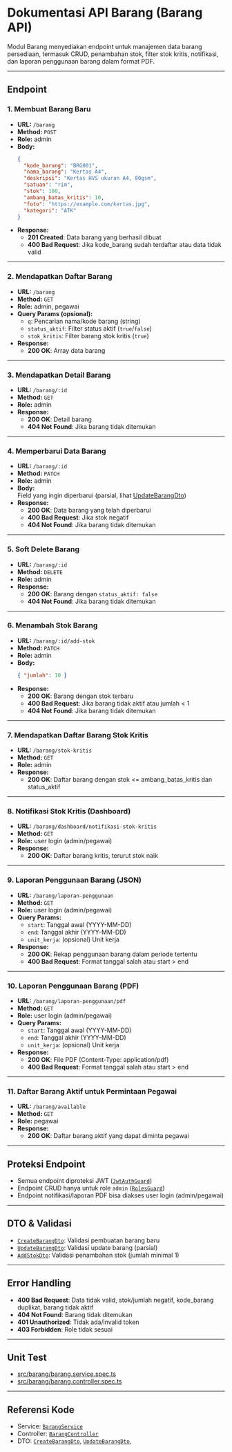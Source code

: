 # Dokumentasi API Barang (Barang API)

Modul Barang menyediakan endpoint untuk manajemen data barang persediaan, termasuk CRUD, penambahan stok, filter stok kritis, notifikasi, dan laporan penggunaan barang dalam format PDF.

---

## Endpoint

### 1. Membuat Barang Baru

- **URL:** `/barang`
- **Method:** `POST`
- **Role:** admin
- **Body:**
  ```json
  {
    "kode_barang": "BRG001",
    "nama_barang": "Kertas A4",
    "deskripsi": "Kertas HVS ukuran A4, 80gsm",
    "satuan": "rim",
    "stok": 100,
    "ambang_batas_kritis": 10,
    "foto": "https://example.com/kertas.jpg",
    "kategori": "ATK"
  }
  ```
- **Response:**
  - **201 Created**: Data barang yang berhasil dibuat
  - **400 Bad Request**: Jika kode_barang sudah terdaftar atau data tidak valid

---

### 2. Mendapatkan Daftar Barang

- **URL:** `/barang`
- **Method:** `GET`
- **Role:** admin, pegawai
- **Query Params (opsional):**
  - `q`: Pencarian nama/kode barang (string)
  - `status_aktif`: Filter status aktif (`true`/`false`)
  - `stok_kritis`: Filter barang stok kritis (`true`)
- **Response:**
  - **200 OK**: Array data barang

---

### 3. Mendapatkan Detail Barang

- **URL:** `/barang/:id`
- **Method:** `GET`
- **Role:** admin
- **Response:**
  - **200 OK**: Detail barang
  - **404 Not Found**: Jika barang tidak ditemukan

---

### 4. Memperbarui Data Barang

- **URL:** `/barang/:id`
- **Method:** `PATCH`
- **Role:** admin
- **Body:**  
  Field yang ingin diperbarui (parsial, lihat [UpdateBarangDto](src/barang/dto/update-barang.dto.ts))
- **Response:**
  - **200 OK**: Data barang yang telah diperbarui
  - **400 Bad Request**: Jika stok negatif
  - **404 Not Found**: Jika barang tidak ditemukan

---

### 5. Soft Delete Barang

- **URL:** `/barang/:id`
- **Method:** `DELETE`
- **Role:** admin
- **Response:**
  - **200 OK**: Barang dengan `status_aktif: false`
  - **404 Not Found**: Jika barang tidak ditemukan

---

### 6. Menambah Stok Barang

- **URL:** `/barang/:id/add-stok`
- **Method:** `PATCH`
- **Role:** admin
- **Body:**
  ```json
  { "jumlah": 10 }
  ```
- **Response:**
  - **200 OK**: Barang dengan stok terbaru
  - **400 Bad Request**: Jika barang tidak aktif atau jumlah < 1
  - **404 Not Found**: Jika barang tidak ditemukan

---

### 7. Mendapatkan Daftar Barang Stok Kritis

- **URL:** `/barang/stok-kritis`
- **Method:** `GET`
- **Role:** admin
- **Response:**
  - **200 OK**: Daftar barang dengan stok <= ambang_batas_kritis dan status_aktif

---

### 8. Notifikasi Stok Kritis (Dashboard)

- **URL:** `/barang/dashboard/notifikasi-stok-kritis`
- **Method:** `GET`
- **Role:** user login (admin/pegawai)
- **Response:**
  - **200 OK**: Daftar barang kritis, terurut stok naik

---

### 9. Laporan Penggunaan Barang (JSON)

- **URL:** `/barang/laporan-penggunaan`
- **Method:** `GET`
- **Role:** user login (admin/pegawai)
- **Query Params:**
  - `start`: Tanggal awal (YYYY-MM-DD)
  - `end`: Tanggal akhir (YYYY-MM-DD)
  - `unit_kerja`: (opsional) Unit kerja
- **Response:**
  - **200 OK**: Rekap penggunaan barang dalam periode tertentu
  - **400 Bad Request**: Format tanggal salah atau start > end

---

### 10. Laporan Penggunaan Barang (PDF)

- **URL:** `/barang/laporan-penggunaan/pdf`
- **Method:** `GET`
- **Role:** user login (admin/pegawai)
- **Query Params:**
  - `start`: Tanggal awal (YYYY-MM-DD)
  - `end`: Tanggal akhir (YYYY-MM-DD)
  - `unit_kerja`: (opsional) Unit kerja
- **Response:**
  - **200 OK**: File PDF (Content-Type: application/pdf)
  - **400 Bad Request**: Format tanggal salah atau start > end

---

### 11. Daftar Barang Aktif untuk Permintaan Pegawai

- **URL:** `/barang/available`
- **Method:** `GET`
- **Role:** pegawai
- **Response:**
  - **200 OK**: Daftar barang aktif yang dapat diminta pegawai

---

## Proteksi Endpoint

- Semua endpoint diproteksi JWT ([`JwtAuthGuard`](../auth/jwt-auth.guard.ts))
- Endpoint CRUD hanya untuk role `admin` ([`RolesGuard`](../auth/roles.guard.ts))
- Endpoint notifikasi/laporan PDF bisa diakses user login (admin/pegawai)

---

## DTO & Validasi

- [`CreateBarangDto`](dto/create-barang.dto.ts): Validasi pembuatan barang baru
- [`UpdateBarangDto`](dto/update-barang.dto.ts): Validasi update barang (parsial)
- [`AddStokDto`](dto/add-stok.dto.ts): Validasi penambahan stok (jumlah minimal 1)

---

## Error Handling

- **400 Bad Request**: Data tidak valid, stok/jumlah negatif, kode_barang duplikat, barang tidak aktif
- **404 Not Found**: Barang tidak ditemukan
- **401 Unauthorized**: Tidak ada/invalid token
- **403 Forbidden**: Role tidak sesuai

---

## Unit Test

- [src/barang/barang.service.spec.ts](src/barang/barang.service.spec.ts)
- [src/barang/barang.controller.spec.ts](src/barang/barang.controller.spec.ts)

---

## Referensi Kode

- Service: [`BarangService`](barang.service.ts)
- Controller: [`BarangController`](barang.controller.ts)
- DTO: [`CreateBarangDto`](dto/create-barang.dto.ts), [`UpdateBarangDto`](dto/update-barang.dto.ts),
